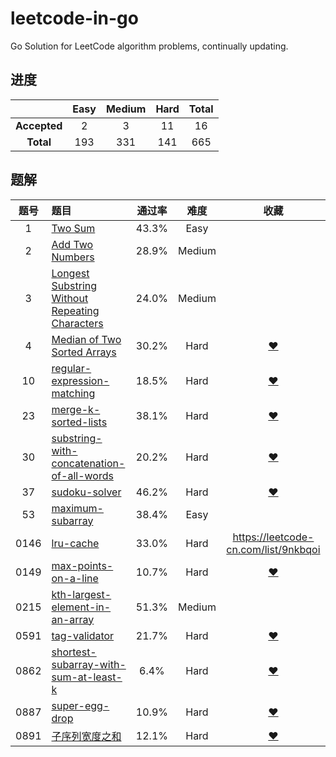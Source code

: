 # leetcode-in-go
Go Solution for LeetCode algorithm problems, continually updating.

## 进度

|     |Easy|Medium|Hard|Total|
|:---:|:---:|:---:|:---:|:---:|
|**Accepted**|2|3|11|16|
|**Total**|193|331|141|665|

## 题解

|题号|题目|通过率|难度|收藏|
|:-:|:-|:-: | :-: | :-: |
|1|[Two Sum](./0001_two_sum)|43.3%|Easy||
|2|[Add Two Numbers](./0002_add_two_numbers)|28.9%|Medium||
|3|[Longest Substring Without Repeating Characters](./0003_longest-substring-without-repeating-characters)|24.0%|Medium||
|4|[Median of Two Sorted Arrays](./0004_median-of-two-sorted-arrays)|30.2%|Hard|[❤](https://leetcode-cn.com/list/9nkbqoi)|
|10|[regular-expression-matching](./0010_regular-expression-matching)|18.5%|Hard|[❤](https://leetcode-cn.com/list/9nkbqoi)|
|23|[merge-k-sorted-lists](./0023.merge-k-sorted-lists)|38.1%|Hard|[❤](https://leetcode-cn.com/list/9nkbqoi)|
|30|[substring-with-concatenation-of-all-words](./0030.substring-with-concatenation-of-all-words)|20.2%|Hard|[❤](https://leetcode-cn.com/list/9nkbqoi)|
|37|[sudoku-solver](./0037_sudoku-solver)|46.2%|Hard|[❤](https://leetcode-cn.com/list/9nkbqoi)|
|53|[maximum-subarray](./0053.maximum-subarray)|38.4%|Easy||
|0146|[lru-cache](./0146.lru-cache)|33.0%|Hard|https://leetcode-cn.com/list/9nkbqoi|
|0149|[max-points-on-a-line](./0149_max-points-on-a-line)|10.7%|Hard|[❤](https://leetcode-cn.com/list/9nkbqoi)|
|0215|[kth-largest-element-in-an-array](./0215.kth-largest-element-in-an-array)|51.3%|Medium||
|0591|[tag-validator](./0591.tag-validator)|21.7%|Hard|[❤](https://leetcode-cn.com/list/9nkbqoi)|
|0862|[shortest-subarray-with-sum-at-least-k](./0862_和至少为K的最短子数组)|6.4%|Hard|[❤](https://leetcode-cn.com/list/9nkbqoi)|
|0887|[super-egg-drop](./0887.super-egg-drop)|10.9%|Hard|[❤](https://leetcode-cn.com/list/9nkbqoi)|
|0891|[子序列宽度之和](./0891_子序列宽度之和)|12.1%|Hard|[❤](https://leetcode-cn.com/list/9nkbqoi)|
